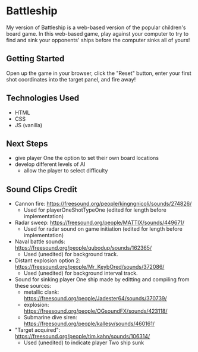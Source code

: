 # Battleship

My version of Battleship is a web-based version of the popular children's board game. In this web-based game, play against your computer to try to find and sink your opponents' ships before the computer sinks all of yours! 

## Getting Started

Open up the game in your browser, click the "Reset" button, enter your first shot coordinates into the target panel, and fire away! 

## Technologies Used 

* HTML
* CSS
* JS (vanilla)

## Next Steps

* give player One the option to set their own board locations 
* develop different levels of AI
     * allow the player to select difficulty 

## Sound Clips Credit 

* Cannon fire: https://freesound.org/people/kingngnicoli/sounds/274826/
     * Used for playerOneShotTypeOne (edited for length before implementation)
* Radar sweep: https://freesound.org/people/MATTIX/sounds/449671/ 
     * Used for radar sound on game initiation (edited for length before implementation)
* Naval battle sounds: https://freesound.org/people/qubodup/sounds/162365/
     * Used (unedited) for background track. 
* Distant explosion option 2: https://freesound.org/people/Mr_KeybOred/sounds/372086/ 
     * Used (unedited) for background interval track. 
* Sound for sinking player One ship made by editting and compiling from these sources: 
     * metallic clank: https://freesound.org/people/Jadester64/sounds/370739/
     * explosion: https://freesound.org/people/OGsoundFX/sounds/423118/
     * Submarine dive siren: https://freesound.org/people/kallesv/sounds/460161/ 
* "Target acquired": https://freesound.org/people/tim.kahn/sounds/106314/
     * Used (unedited) to indicate player Two ship sunk 



